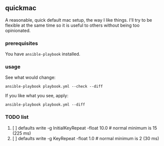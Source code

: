 

## quickmac

A reasonable, quick default mac setup, the way I like things. I'll try to be flexible at the same time so it is useful to others without being too opinionated.

### prerequisites

You have `ansible-playbook` installed.

### usage


See what would change:
```
ansible-playbook playbook.yml --check --diff
```


If you like what you see, apply:
```
ansible-playbook playbook.yml --diff
```


### TODO list

1. [ ] defaults write -g InitialKeyRepeat -float 10.0 # normal minimum is 15 (225 ms)
1. [ ] defaults write -g KeyRepeat -float 1.0 # normal minimum is 2 (30 ms)

